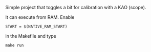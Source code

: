 Simple project that toggles a bit for calibration with a KAO (scope).


It can execute from RAM. Enable 

    START = $(NATIVE_RAM_START) 

in the Makefile and type

    make run

